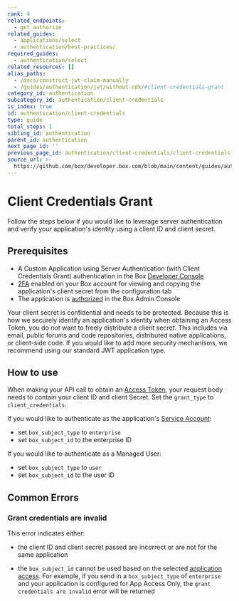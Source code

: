 ```yaml
---
rank: 4
related_endpoints:
  - get_authorize
related_guides:
  - applications/select
  - authentication/best-practices/
required_guides:
  - authentication/select
related_resources: []
alias_paths:
  - /docs/construct-jwt-claim-manually
  - /guides/authentication/jwt/without-sdk/#client-credentials-grant
category_id: authentication
subcategory_id: authentication/client-credentials
is_index: true
id: authentication/client-credentials
type: guide
total_steps: 1
sibling_id: authentication
parent_id: authentication
next_page_id: ''
previous_page_id: authentication/client-credentials/client-credentials-setup
source_url: >-
  https://github.com/box/developer.box.com/blob/main/content/guides/authentication/client-credentials/index.md
---
```

# Client Credentials Grant

Follow the steps below if you would like to leverage server authentication and
verify your application's identity using a client ID and client secret.

## Prerequisites

- A Custom Application using Server Authentication
(with Client Credentials Grant) authentication in the Box
[Developer Console][devconsole]
- [2FA][2fa] enabled on your Box account for viewing and copying the
application's client secret from the configuration tab
- The application is [authorized][auth] in the Box Admin Console

<Message danger>

Your client secret is confidential and needs to be protected. Because this is
how we securely identify an application's identity when obtaining an
Access Token, you do not want to freely distribute a client secret. This
includes via email, public forums and code repositories, distributed native
applications, or client-side code. If you would like to add more security
mechanisms, we recommend using our standard JWT application type.

</Message>

## How to use

When making your API call to obtain an [Access Token][accesstoken], your
request body needs to contain your client ID and client Secret. Set the
`grant_type` to `client_credentials`.

If you would like to authenticate as the application's [Service Account][sa]:

- set `box_subject_type` to `enterprise`
- set `box_subject_id` to the enterprise ID

If you would like to authenticate as a Managed User:

- set `box_subject_type` to `user`
- set `box_subject_id` to the user ID

<Samples id='x_auth' variant='with_client_credentials' >

</Samples>

## Common Errors

<!--alex ignore invalid-->

### Grant credentials are invalid

This error indicates either:

- the client ID and client secret passed are incorrect or are not for the same
application

- the `box_subject_id` cannot be used based on the selected
[application access][aa]. For example, if you send in a `box_subject_type` of
`enterprise` and your application is configured for App Access Only, the
`grant credentials are invalid` error will be returned

<!-- i18n-enable localize-links -->

[2fa]: https://support.box.com/hc/en-us/articles/360043697154-Two-Factor-Authentication-Set-Up-for-Your-Account
<!-- i18n-disable localize-links -->

[devconsole]: https://app.box.com/developers/console
[accesstoken]: e://post-oauth2-token/
[sa]: page://platform/user-types/#service-account/
[auth]: g://authorization
[aa]: g://authentication/client-credentials/client-credentials-setup/#application-access
